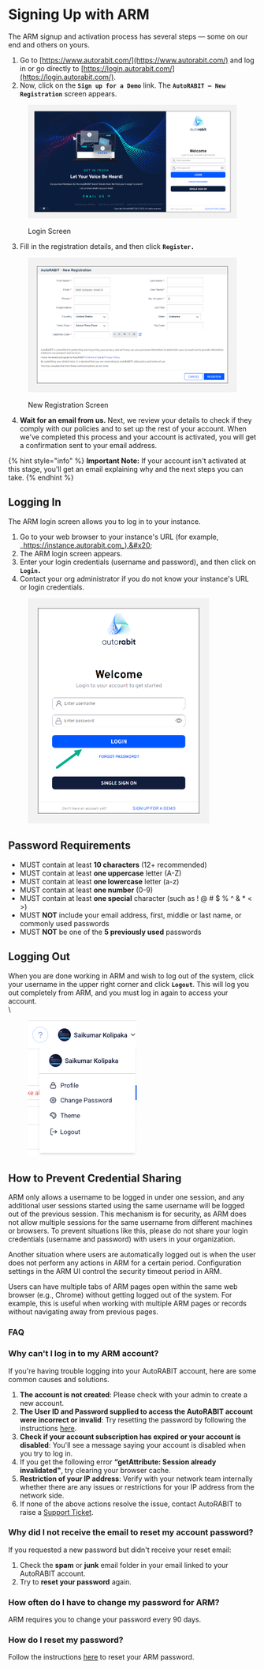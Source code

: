 # Signing Up with ARM

The ARM signup and activation process has several steps — some on our end and others on yours.&#x20;

1. Go to [https://www.autorabit.com/](https://www.autorabit.com/) and log in or go directly to [https://login.autorabit.com/](https://login.autorabit.com/).
2. Now, click on the **`Sign up for a Demo`** link. The **`AutoRABIT – New Registration`** screen appears.

<figure><img src="../../../../.gitbook/assets/image (37) (2).png" alt="" width="563"><figcaption><p>Login Screen</p></figcaption></figure>

3. Fill in the registration details, and then click **`Register.`**

<figure><img src="../../../../.gitbook/assets/image (1) (3).png" alt="" width="563"><figcaption><p>New Registration Screen</p></figcaption></figure>

4. **Wait for an email from us.** Next, we review your details to check if they comply with our policies and to set up the rest of your account. When we've completed this process and your account is activated, you will get a confirmation sent to your email address.&#x20;

{% hint style="info" %}
**Important Note:** If your account isn't activated at this stage, you'll get an email explaining why and the next steps you can take.
{% endhint %}

## Logging In <a href="#logging-in" id="logging-in"></a>

The ARM login screen allows you to log in to your instance.

1. Go to your web browser to your instance's URL (for example, _https://instance.autorabit.com_).&#x20;
2. The ARM login screen appears.&#x20;
3. Enter your login credentials (username and password), and then click on **`Login.`**
4. Contact your org administrator if you do not know your instance's URL or login credentials.

<figure><img src="../../../../.gitbook/assets/image (2) (3).png" alt="" width="368"><figcaption></figcaption></figure>

## Password Requirements

* MUST contain at least **10 characters** (12+ recommended)
* MUST contain at least **one uppercase** letter (A-Z)
* MUST contain at least **one lowercase** letter (a-z)
* MUST contain at least **one number** (0-9)
* MUST contain at least **one special** character (such as ! @ # $ % ^ & \* < >)
* MUST **NOT** include your email address, first, middle or last name, or commonly used passwords
* MUST **NOT** be one of the **5 previously used** passwords

## Logging Out <a href="#logging-out" id="logging-out"></a>

When you are done working in ARM and wish to log out of the system, click your username in the upper right corner and click **`Logout`**. This will log you out completely from ARM, and you must log in again to access your account.\
\


<figure><img src="../../../../.gitbook/assets/image (4) (1) (1) (1) (1) (1) (1).png" alt=""><figcaption></figcaption></figure>

## How to Prevent Credential Sharing <a href="#automatic-logout" id="automatic-logout"></a>

ARM only allows a username to be logged in under one session, and any additional user sessions started using the same username will be logged out of the previous session. This mechanism is for security, as ARM does not allow multiple sessions for the same username from different machines or browsers. To prevent situations like this, please do not share your login credentials (username and password) with users in your organization.

Another situation where users are automatically logged out is when the user does not perform any actions in ARM for a certain period. Configuration settings in the ARM UI control the security timeout period in ARM.&#x20;

Users can have multiple tabs of ARM pages open within the same web browser (e.g., Chrome) without getting logged out of the system. For example, this is useful when working with multiple ARM pages or records without navigating away from previous pages.

### FAQ

### Why can't I log in to my ARM account? <a href="#unable-to-login-into-my-arm-account" id="unable-to-login-into-my-arm-account"></a>

If you're having trouble logging into your AutoRABIT account, here are some common causes and solutions.

1. **The account is not created**: Please check with your admin to create a new account.
2. **The User ID and Password supplied to access the AutoRABIT account were incorrect or invalid**: Try resetting the password by following the instructions [here](https://knowledgebase.autorabit.com/product-guides/arm/arm-administration/user-management/reset-account-password).
3. **Check if your account subscription has expired or your account is disabled**: You'll see a message saying your account is disabled when you try to log in.
4. If you get the following error **“getAttribute: Session already invalidated"**, try clearing your browser cache.
5. **Restriction of your IP address**: Verify with your network team internally whether there are any issues or restrictions for your IP address from the network side.
6. If none of the above actions resolve the issue, contact AutoRABIT to raise a [Support Ticket](https://support.autorabit.com/portal/en/home).

### Why did I not receive the email to reset my account password? <a href="#not-receiving-email-to-reset-your-account-password" id="not-receiving-email-to-reset-your-account-password"></a>

If you requested a new password but didn't receive your reset email:

1. Check the **spam** or **junk** email folder in your email linked to your AutoRABIT account.
2. Try to **reset your password** again.

### How often do I have to change my password for ARM? <a href="#how-often-do-i-have-to-change-my-password-for-the-arm-application" id="how-often-do-i-have-to-change-my-password-for-the-arm-application"></a>

ARM requires you to change your password every 90 days.&#x20;

### How do I reset my password?&#x20;

Follow the instructions [here](../../../arm/arm-administration/user-management/reset-account-password.md) to reset your ARM password.









